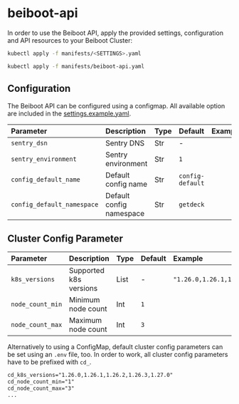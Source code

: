 # beiboot-api

In order to use the Beiboot API, apply the provided settings, configuration and API resources to your Beiboot Cluster:

```bash
kubectl apply -f manifests/<SETTINGS>.yaml
```

```bash
kubectl apply -f manifests/beiboot-api.yaml
```

## Configuration

The Beiboot API can be configured using a configmap. All available option are included in the [settings.example.yaml](manifests/settings.example.yaml).

| Parameter                  | Description              | Type | Default          | Example |
| :------------------------- | :----------------------- | :--- | :--------------- | :------ |
| `sentry_dsn`               | Sentry DNS               | Str  | -                |         |
| `sentry_environment`       | Sentry environment       | Str  | `1`              |         |
| `config_default_name`      | Default config name      | Str  | `config-default` |         |
| `config_default_namespace` | Default config namespace | Str  | `getdeck`        |         |

## Cluster Config Parameter

| Parameter        | Description            | Type | Default | Example                                |
| :--------------- | :--------------------- | :--- | :------ | :------------------------------------- |
| `k8s_versions`   | Supported k8s versions | List | -       | `"1.26.0,1.26.1,1.26.2,1.26.3,1.27.0"` |
| `node_count_min` | Minimum node count     | Int  | `1`     |                                        |
| `node_count_max` | Maximum node count     | Int  | `3`     |                                        |

Alternatively to using a ConfigMap, default cluster config parameters can be set using an `.env` file, too. In order to work, all cluster config parameters have to be prefixed with `cd_`.

```txt
cd_k8s_versions="1.26.0,1.26.1,1.26.2,1.26.3,1.27.0"
cd_node_count_min="1"
cd_node_count_max="3"
...
```
